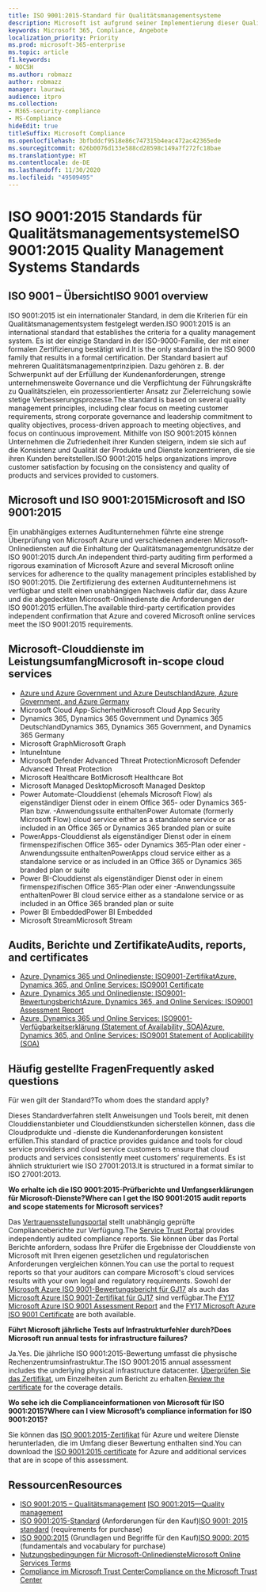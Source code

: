 ```yaml
---
title: ISO 9001:2015-Standard für Qualitätsmanagementsysteme
description: Microsoft ist aufgrund seiner Implementierung dieser Qualitätsmanagementstandards zertifiziert.
keywords: Microsoft 365, Compliance, Angebote
localization_priority: Priority
ms.prod: microsoft-365-enterprise
ms.topic: article
f1.keywords:
- NOCSH
ms.author: robmazz
author: robmazz
manager: laurawi
audience: itpro
ms.collection:
- M365-security-compliance
- MS-Compliance
hideEdit: true
titleSuffix: Microsoft Compliance
ms.openlocfilehash: 3bfbddcf9518e86c747315b4eac472ac42365ede
ms.sourcegitcommit: 626b0076d133e588cd28598c149a7f272fc18bae
ms.translationtype: HT
ms.contentlocale: de-DE
ms.lasthandoff: 11/30/2020
ms.locfileid: "49509495"
---
```

# <a name="iso-90012015-quality-management-systems-standards"></a><span data-ttu-id="662b6-104">ISO 9001:2015 Standards für Qualitätsmanagementsysteme</span><span class="sxs-lookup"><span data-stu-id="662b6-104">ISO 9001:2015 Quality Management Systems Standards</span></span>

## <a name="iso-9001-overview"></a><span data-ttu-id="662b6-105">ISO 9001 – Übersicht</span><span class="sxs-lookup"><span data-stu-id="662b6-105">ISO 9001 overview</span></span>

<span data-ttu-id="662b6-106">ISO 9001:2015 ist ein internationaler Standard, in dem die Kriterien für ein Qualitätsmanagementsystem festgelegt werden.</span><span class="sxs-lookup"><span data-stu-id="662b6-106">ISO 9001:2015 is an international standard that establishes the criteria for a quality management system.</span></span> <span data-ttu-id="662b6-107">Es ist der einzige Standard in der ISO-9000-Familie, der mit einer formalen Zertifizierung bestätigt wird.</span><span class="sxs-lookup"><span data-stu-id="662b6-107">It is the only standard in the ISO 9000 family that results in a formal certification.</span></span> <span data-ttu-id="662b6-108">Der Standard basiert auf mehreren Qualitätsmanagementprinzipien. Dazu gehören z. B. der Schwerpunkt auf der Erfüllung der Kundenanforderungen, strenge unternehmensweite Governance und die Verpflichtung der Führungskräfte zu Qualitätszielen, ein prozessorientierter Ansatz zur Zielerreichung sowie stetige Verbesserungsprozesse.</span><span class="sxs-lookup"><span data-stu-id="662b6-108">The standard is based on several quality management principles, including clear focus on meeting customer requirements, strong corporate governance and leadership commitment to quality objectives, process-driven approach to meeting objectives, and focus on continuous improvement.</span></span> <span data-ttu-id="662b6-109">Mithilfe von ISO 9001:2015 können Unternehmen die Zufriedenheit ihrer Kunden steigern, indem sie sich auf die Konsistenz und Qualität der Produkte und Dienste konzentrieren, die sie ihren Kunden bereitstellen.</span><span class="sxs-lookup"><span data-stu-id="662b6-109">ISO 9001:2015 helps organizations improve customer satisfaction by focusing on the consistency and quality of products and services provided to customers.</span></span>

## <a name="microsoft-and-iso-90012015"></a><span data-ttu-id="662b6-110">Microsoft und ISO 9001:2015</span><span class="sxs-lookup"><span data-stu-id="662b6-110">Microsoft and ISO 9001:2015</span></span>

<span data-ttu-id="662b6-111">Ein unabhängiges externes Auditunternehmen führte eine strenge Überprüfung von Microsoft Azure und verschiedenen anderen Microsoft-Onlinediensten auf die Einhaltung der Qualitätsmanagementgrundsätze der ISO 9001:2015 durch.</span><span class="sxs-lookup"><span data-stu-id="662b6-111">An independent third-party auditing firm performed a rigorous examination of Microsoft Azure and several Microsoft online services for adherence to the quality management principles established by ISO 9001:2015.</span></span> <span data-ttu-id="662b6-112">Die Zertifizierung des externen Auditunternehmens ist verfügbar und stellt einen unabhängigen Nachweis dafür dar, dass Azure und die abgedeckten Microsoft-Onlinedienste die Anforderungen der ISO 9001:2015 erfüllen.</span><span class="sxs-lookup"><span data-stu-id="662b6-112">The available third-party certification provides independent confirmation that Azure and covered Microsoft online services meet the ISO 9001:2015 requirements.</span></span>

## <a name="microsoft-in-scope-cloud-services"></a><span data-ttu-id="662b6-113">Microsoft-Clouddienste im Leistungsumfang</span><span class="sxs-lookup"><span data-stu-id="662b6-113">Microsoft in-scope cloud services</span></span>

- [<span data-ttu-id="662b6-114">Azure und Azure Government und Azure Deutschland</span><span class="sxs-lookup"><span data-stu-id="662b6-114">Azure, Azure Government, and Azure Germany</span></span>](https://aka.ms/AzureCompliance)
- <span data-ttu-id="662b6-115">Microsoft Cloud App-Sicherheit</span><span class="sxs-lookup"><span data-stu-id="662b6-115">Microsoft Cloud App Security</span></span>
- <span data-ttu-id="662b6-116">Dynamics 365, Dynamics 365 Government und Dynamics 365 Deutschland</span><span class="sxs-lookup"><span data-stu-id="662b6-116">Dynamics 365, Dynamics 365 Government, and Dynamics 365 Germany</span></span>
- <span data-ttu-id="662b6-117">Microsoft Graph</span><span class="sxs-lookup"><span data-stu-id="662b6-117">Microsoft Graph</span></span>
- <span data-ttu-id="662b6-118">Intune</span><span class="sxs-lookup"><span data-stu-id="662b6-118">Intune</span></span>
- <span data-ttu-id="662b6-119">Microsoft Defender Advanced Threat Protection</span><span class="sxs-lookup"><span data-stu-id="662b6-119">Microsoft Defender Advanced Threat Protection</span></span>
- <span data-ttu-id="662b6-120">Microsoft Healthcare Bot</span><span class="sxs-lookup"><span data-stu-id="662b6-120">Microsoft Healthcare Bot</span></span>
- <span data-ttu-id="662b6-121">Microsoft Managed Desktop</span><span class="sxs-lookup"><span data-stu-id="662b6-121">Microsoft Managed Desktop</span></span>
- <span data-ttu-id="662b6-122">Power Automate-Clouddienst (ehemals Microsoft Flow) als eigenständiger Dienst oder in einem Office 365- oder Dynamics 365-Plan bzw. -Anwendungssuite enthalten</span><span class="sxs-lookup"><span data-stu-id="662b6-122">Power Automate (formerly Microsoft Flow) cloud service either as a standalone service or as included in an Office 365 or Dynamics 365 branded plan or suite</span></span>
- <span data-ttu-id="662b6-123">PowerApps-Clouddienst als eigenständiger Dienst oder in einem firmenspezifischen Office 365- oder Dynamics 365-Plan oder einer -Anwendungssuite enthalten</span><span class="sxs-lookup"><span data-stu-id="662b6-123">PowerApps cloud service either as a standalone service or as included in an Office 365 or Dynamics 365 branded plan or suite</span></span>
- <span data-ttu-id="662b6-124">Power BI-Clouddienst als eigenständiger Dienst oder in einem firmenspezifischen Office 365-Plan oder einer -Anwendungssuite enthalten</span><span class="sxs-lookup"><span data-stu-id="662b6-124">Power BI cloud service either as a standalone service or as included in an Office 365 branded plan or suite</span></span>
- <span data-ttu-id="662b6-125">Power BI Embedded</span><span class="sxs-lookup"><span data-stu-id="662b6-125">Power BI Embedded</span></span>
- <span data-ttu-id="662b6-126">Microsoft Stream</span><span class="sxs-lookup"><span data-stu-id="662b6-126">Microsoft Stream</span></span>

## <a name="audits-reports-and-certificates"></a><span data-ttu-id="662b6-127">Audits, Berichte und Zertifikate</span><span class="sxs-lookup"><span data-stu-id="662b6-127">Audits, reports, and certificates</span></span>

- [<span data-ttu-id="662b6-128">Azure, Dynamics 365 und Onlinedienste: ISO9001-Zertifikat</span><span class="sxs-lookup"><span data-stu-id="662b6-128">Azure, Dynamics 365, and Online Services: ISO9001 Certificate</span></span>](https://aka.ms/azureiso9001cert)
- [<span data-ttu-id="662b6-129">Azure, Dynamics 365 und Onlinedienste: ISO9001-Bewertungsbericht</span><span class="sxs-lookup"><span data-stu-id="662b6-129">Azure, Dynamics 365, and Online Services: ISO9001 Assessment Report</span></span>](https://aka.ms/azureiso9001report)
- [<span data-ttu-id="662b6-130">Azure, Dynamics 365 und Online Services: ISO9001-Verfügbarkeitserklärung (Statement of Availability, SOA)</span><span class="sxs-lookup"><span data-stu-id="662b6-130">Azure, Dynamics 365, and Online Services: ISO9001 Statement of Applicability (SOA)</span></span>](https://aka.ms/azureiso9001soa)

## <a name="frequently-asked-questions"></a><span data-ttu-id="662b6-131">Häufig gestellte Fragen</span><span class="sxs-lookup"><span data-stu-id="662b6-131">Frequently asked questions</span></span>

<span data-ttu-id="662b6-132">Für wen gilt der Standard?</span><span class="sxs-lookup"><span data-stu-id="662b6-132">To whom does the standard apply?</span></span>

<span data-ttu-id="662b6-133">Dieses Standardverfahren stellt Anweisungen und Tools bereit, mit denen Clouddienstanbieter und Clouddienstkunden sicherstellen können, dass die Cloudprodukte und -dienste die Kundenanforderungen konsistent erfüllen.</span><span class="sxs-lookup"><span data-stu-id="662b6-133">This standard of practice provides guidance and tools for cloud service providers and cloud service customers to ensure that cloud products and services consistently meet customers’ requirements.</span></span> <span data-ttu-id="662b6-134">Es ist ähnlich strukturiert wie ISO 27001:2013.</span><span class="sxs-lookup"><span data-stu-id="662b6-134">It is structured in a format similar to ISO 27001:2013.</span></span>

<span data-ttu-id="662b6-135">**Wo erhalte ich die ISO 9001:2015-Prüfberichte und Umfangserklärungen für Microsoft-Dienste?**</span><span class="sxs-lookup"><span data-stu-id="662b6-135">**Where can I get the ISO 9001:2015 audit reports and scope statements for Microsoft services?**</span></span>

<span data-ttu-id="662b6-136">Das [Vertrauensstellungsportal](https://docs.microsoft.com/microsoft-365/compliance/get-started-with-service-trust-portal) stellt unabhängig geprüfte Complianceberichte zur Verfügung.</span><span class="sxs-lookup"><span data-stu-id="662b6-136">The [Service Trust Portal](https://docs.microsoft.com/microsoft-365/compliance/get-started-with-service-trust-portal) provides independently audited compliance reports.</span></span> <span data-ttu-id="662b6-137">Sie können über das Portal Berichte anfordern, sodass Ihre Prüfer die Ergebnisse der Clouddienste von Microsoft mit Ihren eigenen gesetzlichen und regulatorischen Anforderungen vergleichen können.</span><span class="sxs-lookup"><span data-stu-id="662b6-137">You can use the portal to request reports so that your auditors can compare Microsoft's cloud services results with your own legal and regulatory requirements.</span></span> <span data-ttu-id="662b6-138">Sowohl der [Microsoft Azure ISO 9001-Bewertungsbericht für GJ17](https://www.microsoft.com/?ref=aka) als auch das [Microsoft Azure ISO 9001-Zertifikat für GJ17](https://www.microsoft.com/?ref=aka) sind verfügbar.</span><span class="sxs-lookup"><span data-stu-id="662b6-138">The [FY17 Microsoft Azure ISO 9001 Assessment Report](https://www.microsoft.com/?ref=aka) and the [FY17 Microsoft Azure ISO 9001 Certificate](https://www.microsoft.com/?ref=aka) are both available.</span></span>

<span data-ttu-id="662b6-139">**Führt Microsoft jährliche Tests auf Infrastrukturfehler durch?**</span><span class="sxs-lookup"><span data-stu-id="662b6-139">**Does Microsoft run annual tests for infrastructure failures?**</span></span>

<span data-ttu-id="662b6-140">Ja.</span><span class="sxs-lookup"><span data-stu-id="662b6-140">Yes.</span></span> <span data-ttu-id="662b6-141">Die jährliche ISO 9001:2015-Bewertung umfasst die physische Rechenzentrumsinfrastruktur.</span><span class="sxs-lookup"><span data-stu-id="662b6-141">The ISO 9001:2015 annual assessment includes the underlying physical infrastructure datacenter.</span></span> <span data-ttu-id="662b6-142">[Überprüfen Sie das Zertifikat](https://www.microsoft.com/?ref=aka), um Einzelheiten zum Bericht zu erhalten.</span><span class="sxs-lookup"><span data-stu-id="662b6-142">[Review the certificate](https://www.microsoft.com/?ref=aka) for the coverage details.</span></span>

<span data-ttu-id="662b6-143">**Wo sehe ich die Complianceinformationen von Microsoft für ISO 9001:2015?**</span><span class="sxs-lookup"><span data-stu-id="662b6-143">**Where can I view Microsoft’s compliance information for ISO 9001:2015?**</span></span>

<span data-ttu-id="662b6-144">Sie können das [ISO 9001:2015-Zertifikat](https://www.microsoft.com/?ref=aka) für Azure und weitere Dienste herunterladen, die im Umfang dieser Bewertung enthalten sind.</span><span class="sxs-lookup"><span data-stu-id="662b6-144">You can download the [ISO 9001:2015 certificate](https://www.microsoft.com/?ref=aka) for Azure and additional services that are in scope of this assessment.</span></span>

## <a name="resources"></a><span data-ttu-id="662b6-145">Ressourcen</span><span class="sxs-lookup"><span data-stu-id="662b6-145">Resources</span></span>

- <span data-ttu-id="662b6-146">[ISO 9001:2015 – Qualitätsmanagement](https://www.iso.org/iso-9001-quality-management.html) </span><span class="sxs-lookup"><span data-stu-id="662b6-146">[ISO 9001:2015—Quality management](https://www.iso.org/iso-9001-quality-management.html)</span></span>
- <span data-ttu-id="662b6-147">[ISO 9001:2015-Standard](https://www.iso.org/standard/62085.html) (Anforderungen für den Kauf)</span><span class="sxs-lookup"><span data-stu-id="662b6-147">[ISO 9001: 2015 standard](https://www.iso.org/standard/62085.html) (requirements for purchase)</span></span>
- <span data-ttu-id="662b6-148">[ISO 9000:2015](https://www.iso.org/standard/45481.html) (Grundlagen und Begriffe für den Kauf)</span><span class="sxs-lookup"><span data-stu-id="662b6-148">[ISO 9000: 2015](https://www.iso.org/standard/45481.html) (fundamentals and vocabulary for purchase)</span></span>
- [<span data-ttu-id="662b6-149">Nutzungsbedingungen für Microsoft-Onlinedienste</span><span class="sxs-lookup"><span data-stu-id="662b6-149">Microsoft Online Services Terms</span></span>](https://aka.ms/Online-Services-Terms)
- [<span data-ttu-id="662b6-150">Compliance im Microsoft Trust Center</span><span class="sxs-lookup"><span data-stu-id="662b6-150">Compliance on the Microsoft Trust Center</span></span>](https://www.microsoft.com/trust-center/compliance/compliance-overview)
